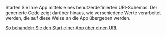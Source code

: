 ﻿Starten Sie Ihre App mittels eines benutzerdefinierten URI-Schemas. Der generierte Code zeigt darüber hinaus, wie verschiedene Werte verarbeitet werden, die auf diese Weise an die App übergeben werden.

[So behandeln Sie den Start einer App über einen URI.](https://docs.microsoft.com/en-us/windows/uwp/launch-resume/handle-uri-activation).
